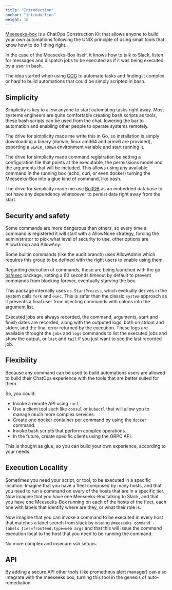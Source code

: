 ```yaml
---
title: "Introduction"
anchor: "introduction"
weight: 10
---
```


[Meeseeks-box](https://github.com/gomeeseeks/meeseeks-box) is a ChatOps
Construction Kit that allows anyone to build your own automations following the
UNIX principle of using small tools that know how to do 1 thing right.

In the case of the Meeseeks-Box itself, it knows how to talk to Slack, listen
for messages and dispatch jobs to be executed as if it was being executed by a
user in bash.

The idea started when using [COG](https://github.com/operable/cog) to automate
tasks and finding it complex or hard to build automations that could be simply
scripted in bash.

## Simplicity

Simplicity is key to allow anyone to start automating tasks right away. Most
systems engineers are quite comfortable creating bash scripts as tools, these
bash scripts can be used from the chat, lowering the bar to automation and
enabling other people to operate systems remotely.

The drive for simplicity made me write this in Go, so installation is simply
downloading a binary (darwin, linux amd64 and armv6 are provided), exporting
a `SLACK_TOKEN` environment variable and start running it.

The drive for simplicity made command registration be setting a configuration
file that points at the executable, the permissions model and the arguments
that will be included. This allows using any available command in the running
box (echo, curl, or even docker) turning the Meeseeks-Box into a glue kind of
command, like bash.

The drive for simplicity made me use
[BoltDB](https://github.com/coreos/bbolt) as an embedded database to not have
any dependency whatsoever to persist data right away from the start.

## Security and safety

Some commands are more dangerous than others, so every time a command is
registered it will start with a AllowNone strategy, forcing the administrator
to pick what level of security to use, other options are AllowGroup and
AllowAny.

Some builtin commands (like the audit branch) uses AllowAdmin which requires
this group to be defined with the right users to enable using them.

Regarding execution of commands, these are being launched with the go
[os/exec](https://golang.org/pkg/os/exec/#CommandContext) package, setting a
60 seconds timeout by default to prevent commands from blocking forever,
eventually starving the box.

This package internally uses `os.StartProcess`, which evetually derives in
the system calls `fork` and `exec`. This is safer than the classic `system`
approach as it prevents a final user from injecting commands with colons into
the argument list.

Executed jobs are always recorded, the command, arguments, start and finish
dates are recorded, along with the outputed logs, both on stdout and stderr,
and the final error returned by the execution. These logs are available
throught the `jobs` and `logs` commands to list the executed jobs and show
the output, or `last` and `tail` if you just want to see the last recorded
job.

## Flexibility

Because any command can be used to build automations users are allowed to
build their ChatOps experience with the tools that are better suited for them.

So, you could:

- Invoke a remote API using `curl`
- Use a client tool such like `consul` or `kubectl` that will allow you to manage much more complex services.
- Create one docker container per command by using the `docker` command.
- Invoke bash scripts that perform complex operations.
- In the future, create specific clients using the GRPC API.

This is thought as glue, so you can build your own experience, according to your needs.

## Execution Locallity

Sometimes you need your script, or tool, to be executed in a specific
location. Imagine that you have a fleet composed by many hosts, and that you
need to run a command on every of the hosts that are in a specific tier.
Now imagine that you have one Meeseeks-Box talking to Slack, and that you
have one Meeseeks-Box running on each of the hosts of the fleet, each one
with labels that identify where are they, or what their role is.

Now imagine that you can invoke a command to be executed in every host that
matches a label search from slack by issuing `@meeseeks command -labels
tier=frontend,type=web args` and that this will issue the command execution
local to the host that you need to be running the command.

No more complex and insecure ssh setups.

## API

By adding a secure API other tools (like prometheus alert manager) can also
integrate with the meeseeks box, turning this tool in the genesis of
auto-remediation.
